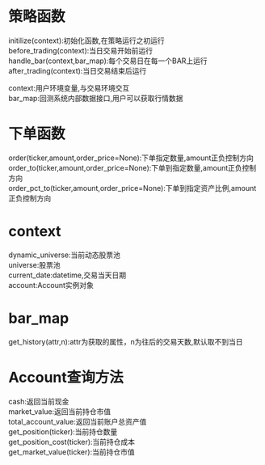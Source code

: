 # 策略函数
initilize(context):初始化函数,在策略运行之初运行  
before_trading(context):当日交易开始前运行  
handle_bar(context,bar_map):每个交易日在每一个BAR上运行  
after_trading(context):当日交易结束后运行  

context:用户环境变量,与交易环境交互  
bar_map:回测系统内部数据接口,用户可以获取行情数据  

# 下单函数
order(ticker,amount,order_price=None):下单指定数量,amount正负控制方向  
order_to(ticker,amount,order_price=None):下单到指定数量,amount正负控制方向  
order_pct_to(ticker,amount,order_price=None):下单到指定资产比例,amount正负控制方向  

# context
dynamic_universe:当前动态股票池  
universe:股票池  
current_date:datetime,交易当天日期  
account:Account实例对象  

# bar_map
get_history(attr,n):attr为获取的属性，n为往后的交易天数,默认取不到当日  

# Account查询方法
cash:返回当前现金  
market_value:返回当前持仓市值  
total_account_value:返回当前账户总资产值  
get_position(ticker):当前持仓数量  
get_position_cost(ticker):当前持仓成本  
get_market_value(ticker):当前持仓市值  

